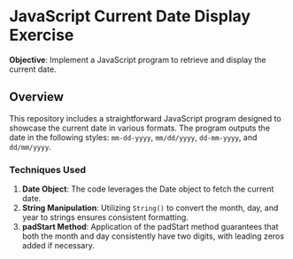 # JavaScript Current Date Display Exercise

**Objective**: Implement a JavaScript program to retrieve and display the current date.

## Overview

This repository includes a straightforward JavaScript program designed to showcase the current date in various formats. The program outputs the date in the following styles: `mm-dd-yyyy`, `mm/dd/yyyy`, `dd-mm-yyyy`, and `dd/mm/yyyy`.

### Techniques Used

1. **Date Object**: The code leverages the Date object to fetch the current date.
2. **String Manipulation**: Utilizing `String()` to convert the month, day, and year to strings ensures consistent formatting.
3. **padStart Method**: Application of the padStart method guarantees that both the month and day consistently have two digits, with leading zeros added if necessary.
